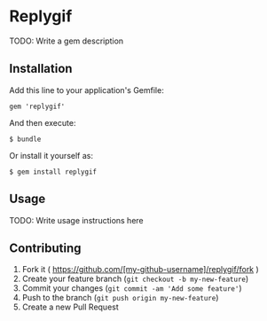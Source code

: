 # Replygif

TODO: Write a gem description

## Installation

Add this line to your application's Gemfile:

    gem 'replygif'

And then execute:

    $ bundle

Or install it yourself as:

    $ gem install replygif

## Usage

TODO: Write usage instructions here

## Contributing

1. Fork it ( https://github.com/[my-github-username]/replygif/fork )
2. Create your feature branch (`git checkout -b my-new-feature`)
3. Commit your changes (`git commit -am 'Add some feature'`)
4. Push to the branch (`git push origin my-new-feature`)
5. Create a new Pull Request

